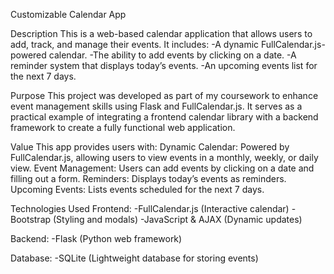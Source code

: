 Customizable Calendar App

Description
This is a web-based calendar application that allows users to add, track, and manage their events. It includes:
-A dynamic FullCalendar.js-powered calendar.
-The ability to add events by clicking on a date.
-A reminder system that displays today’s events.
-An upcoming events list for the next 7 days.


Purpose
This project was developed as part of my coursework to enhance event management skills using Flask and FullCalendar.js. It serves as a practical example of integrating a frontend calendar library with a backend framework to create a fully functional web application.


Value
This app provides users with:
Dynamic Calendar: Powered by FullCalendar.js, allowing users to view events in a monthly, weekly, or daily view.
Event Management: Users can add events by clicking on a date and filling out a form.
Reminders: Displays today’s events as reminders.
Upcoming Events: Lists events scheduled for the next 7 days.

Technologies Used
Frontend:
-FullCalendar.js (Interactive calendar)
-Bootstrap (Styling and modals)
-JavaScript & AJAX (Dynamic updates)

Backend:
-Flask (Python web framework)

Database:
-SQLite (Lightweight database for storing events)


